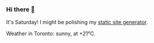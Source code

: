 ### Hi there :wave:

It's Saturday! I might be polishing my [static site generator](https://github.com/bewuethr/pandoc-bash-blog).

Weather in Toronto: sunny, at +21°C.
